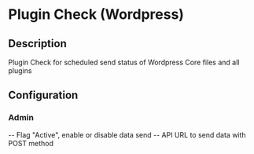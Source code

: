 # Plugin Check (Wordpress)

## Description 

Plugin Check for scheduled send status of Wordpress Core files and all plugins

## Configuration 
### Admin
-- Flag "Active", enable or disable data send 
-- API URL to send data with POST method

